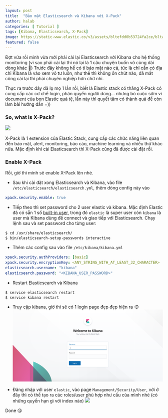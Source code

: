 ```yaml
---
layout: post
title:  "Bảo mật Elasticsearch và Kibana với X-Pack"
author: halab
categories: [ Tutorial ]
tags: [Kibana, Elasticsearch, X-Pack]
image: https://static-www.elastic.co/v3/assets/bltefdd0b53724fa2ce/blta053a53f023ccc57/5bbedb3a6c9763b95d07abdc/blog-x-pack-thumb.jpg
featured: false
---
```


Đợt vừa rồi mình vừa mới phải cài lại Elasticsearch với Kibana cho hệ thống monitoring 
(vì sao phải cài lại thì nó lại là 1 câu chuyện buồn vô cùng dài dòng khác 🤣)
Trước đây không hề có tí bảo mật nào cả, tức là chỉ cần có địa chỉ Kibana là vào xem vô tư luôn, 
như thế thì không ổn chút nào, đã mất công cài lại thì phải chuyên nghiệp hơn chứ nhỉ. 

Thực ra trước đây đã lọ mọ 1 lần rồi, biết là Elastic stack có thằng X-Pack có cung cấp các cơ chế login, phân quyền
người dùng... nhưng bỏ cuộc sớm vì document của bọn Elastic quá tệ, 
lần này thì quyết tâm có thành quả để còn làm bài hướng dẫn =))

### So, what is X-Pack?
![](https://static-www.elastic.co/v3/assets/bltefdd0b53724fa2ce/bltfcbfce9a6b3fe7ee/5bbf193b192fad64364a51cb/blog-machine-learning-5-4-release.png)

X-Pack là 1 extension của Elastic Stack, cung cấp các chức năng liên quan đến bảo mật, alert, monitoring, báo cáo, 
machine learning và nhiều thứ khác nữa. Mặc định khi cài Elasticsearch thì X-Pack cũng đã được cài đặt rồi. 

### Enable X-Pack

Rồi, giờ thì mình sẽ enable X-Pack lên nhé.

- Sau khi cài đặt xong Elasticsearch và Kibana, vào file `/etc/elasticsearch/elasticsearch.yml`, thêm dòng config này vào
```yml
xpack.security.enable: true
```

- Tiếp theo thì set password cho 2 user elastic và kibana. Mặc định Elastic đã có sẵn 1 số 
[built-in user](https://www.elastic.co/guide/en/elasticsearch/reference/current/built-in-users.html), 
trong đó `elastic` là super user còn `kibana` là user mà Kibana dùng để connect và giao tiếp với  Elasticsearch. 
Chạy lệnh sau và set password cho từng user:
```shell
$ cd /usr/share/elasticsearch/
$ bin/elasticsearch-setup-passwords interactive
```

- Thêm các config sau vào file `/etc/kibana/kibana.yml`
```yml
xpack.security.authProviders: [basic]
xpack.security.encryptionKey: <ANY_STRING_WITH_AT_LEAST_32_CHARACTER>
elasticsearch.username: "kibana"
elasticsearch.password: "<KIBANA_USER_PASSWORD>"
```

- Restart Elasticsearch và Kibana
```shell
$ service elasticsearch restart
$ service kibana restart
```

- Truy cập kibana, giờ thì sẽ có 1 login page đẹp đẹp hiện ra :D
![](/assets/images/kibana_login_page.png)

- Đăng nhập với user `elastic`, vào page `Management/Security/User`, với
ở đây thì có thể tạo ra các roles/user phù hợp như cầu của mình nhé (có những quyền hạn gì với index nào)
![](https://www.elastic.co/guide/en/elasticsearch/reference/current/security/images/management-builtin-users.jpg)

Done 😘